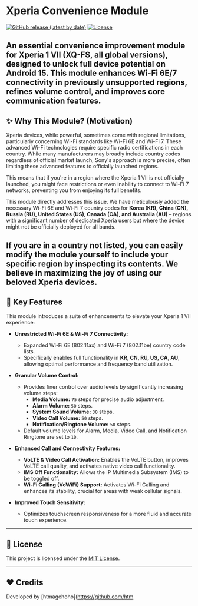 # Xperia Convenience Module

[![GitHub release (latest by date)](https://img.shields.io/github/v/release/htmagehoho/Xperia-Convenience-Module?style=flat-square)](https://github.com/htmagehoho/Xperia-Convenience-Module/releases/latest)
[![License](https://img.shields.io/github/license/htmagehoho/Xperia-Convenience-Module?style=flat-square)](https://github.com/htmagehoho/Xperia-Convenience-Module/blob/main/LICENSE)

An essential convenience improvement module for **Xperia 1 VII (XQ-FS, all global versions)**, designed to unlock full device potential on Android 15. This module enhances Wi-Fi 6E/7 connectivity in previously unsupported regions, refines volume control, and improves core communication features.
---
## ✨ Why This Module? (Motivation)

Xperia devices, while powerful, sometimes come with regional limitations, particularly concerning Wi-Fi standards like Wi-Fi 6E and Wi-Fi 7. These advanced Wi-Fi technologies require specific radio certifications in each country. While many manufacturers may broadly include country codes regardless of official market launch, Sony's approach is more precise, often limiting these advanced features to officially launched regions.

This means that if you're in a region where the Xperia 1 VII is not officially launched, you might face restrictions or even inability to connect to Wi-Fi 7 networks, preventing you from enjoying its full benefits.

This module directly addresses this issue. We have meticulously added the necessary Wi-Fi 6E and Wi-Fi 7 country codes for **Korea (KR), China (CN), Russia (RU), United States (US), Canada (CA), and Australia (AU)** – regions with a significant number of dedicated Xperia users but where the device might not be officially deployed for all bands.

If you are in a country not listed, you can easily modify the module yourself to include your specific region by inspecting its contents. We believe in maximizing the joy of using our beloved Xperia devices.
---
## 🚀 Key Features

This module introduces a suite of enhancements to elevate your Xperia 1 VII experience:

-   **Unrestricted Wi-Fi 6E & Wi-Fi 7 Connectivity:**
    -   Expanded Wi-Fi 6E (802.11ax) and Wi-Fi 7 (802.11be) country code lists.
    -   Specifically enables full functionality in **KR, CN, RU, US, CA, AU**, allowing optimal performance and frequency band utilization.

-   **Granular Volume Control:**
    -   Provides finer control over audio levels by significantly increasing volume steps:
        -   **Media Volume:** `75` steps for precise audio adjustment.
        -   **Alarm Volume:** `50` steps.
        -   **System Sound Volume:** `30` steps.
        -   **Video Call Volume:** `50` steps.
        -   **Notification/Ringtone Volume:** `50` steps.
    -   Default volume levels for Alarm, Media, Video Call, and Notification Ringtone are set to `10`.

-   **Enhanced Call and Connectivity Features:**
    -   **VoLTE & Video Call Activation:** Enables the VoLTE button, improves VoLTE call quality, and activates native video call functionality.
    -   **IMS Off Functionality:** Allows the IP Multimedia Subsystem (IMS) to be toggled off.
    -   **Wi-Fi Calling (VoWiFi) Support:** Activates Wi-Fi Calling and enhances its stability, crucial for areas with weak cellular signals.

-   **Improved Touch Sensitivity:**
    -   Optimizes touchscreen responsiveness for a more fluid and accurate touch experience.

---

## 📄 License

This project is licensed under the [MIT License](LICENSE).

---

## ❤️ Credits

Developed by [htmagehoho](https://github.com/htm
